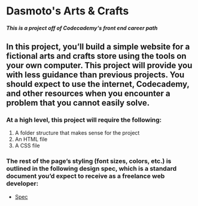 # Dasmoto's Arts & Crafts

##### **This is a project off of Codecademy's front end career path**

## In this project, you’ll build a simple website for a fictional arts and crafts store using the tools on your own computer. This project will provide you with less guidance than previous projects. You should expect to use the internet, Codecademy, and other resources when you encounter a problem that you cannot easily solve.


### At a high level, this project will require the following:
1. A folder structure that makes sense for the project
2. An HTML file
3. A CSS file

### The rest of the page’s styling (font sizes, colors, etc.) is outlined in the following design spec, which is a standard document you’d expect to receive as a freelance web developer:
- [Spec](https://content.codecademy.com/courses/freelance-1/unit-2/dasmotos-arts_redline.jpg)